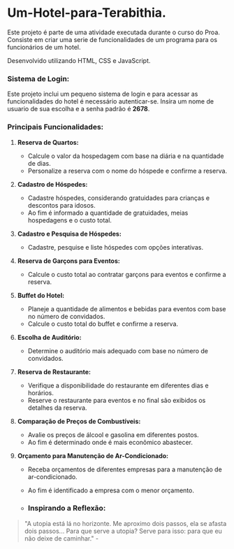 # Um-Hotel-para-Terabithia.

Este projeto é parte de uma atividade executada durante o curso do Proa. Consiste em criar uma serie de funcionalidades de um programa para os funcionários de um hotel.

Desenvolvido utilizando HTML, CSS e JavaScript.

### **Sistema de Login:**
Este projeto inclui um pequeno sistema de login e para acessar as funcionalidades do hotel é necessário autenticar-se. Insira um nome de usuario de sua escolha e a senha padrão é **2678**.



### **Principais Funcionalidades:**
1. **Reserva de Quartos:**
   - Calcule o valor da hospedagem com base na diária e na quantidade de dias.
   - Personalize a reserva com o nome do hóspede e confirme a reserva.

2. **Cadastro de Hóspedes:**
   - Cadastre hóspedes, considerando gratuidades para crianças e descontos para idosos.
   - Ao fim é informado a quantidade de gratuidades, meias hospedagens e o custo total.

3. **Cadastro e Pesquisa de Hóspedes:**
   - Cadastre, pesquise e liste hóspedes com opções interativas.

4. **Reserva de Garçons para Eventos:**
   - Calcule o custo total ao contratar garçons para eventos e confirme a reserva.

5. **Buffet do Hotel:**
   - Planeje a quantidade de alimentos e bebidas para eventos com base no número de convidados.
   - Calcule o custo total do buffet e confirme a reserva.

6. **Escolha de Auditório:**
   - Determine o auditório mais adequado com base no número de convidados.

7. **Reserva de Restaurante:**
   - Verifique a disponibilidade do restaurante em diferentes dias e horários.
   - Reserve o restaurante para eventos e no final são exibidos os detalhes da reserva.

8. **Comparação de Preços de Combustíveis:**
   - Avalie os preços de álcool e gasolina em diferentes postos.
   - Ao fim é determinado onde é mais econômico abastecer.

9. **Orçamento para Manutenção de Ar-Condicionado:**
   - Receba orçamentos de diferentes empresas para a manutenção de ar-condicionado.
   - Ao fim é identificado a empresa com o menor orçamento.
  
   - ### **Inspirando a Reflexão:**
> "A utopia está lá no horizonte. Me aproximo dois passos, ela se afasta dois passos... Para que serve a utopia? Serve para isso: para que eu não deixe de caminhar." -
